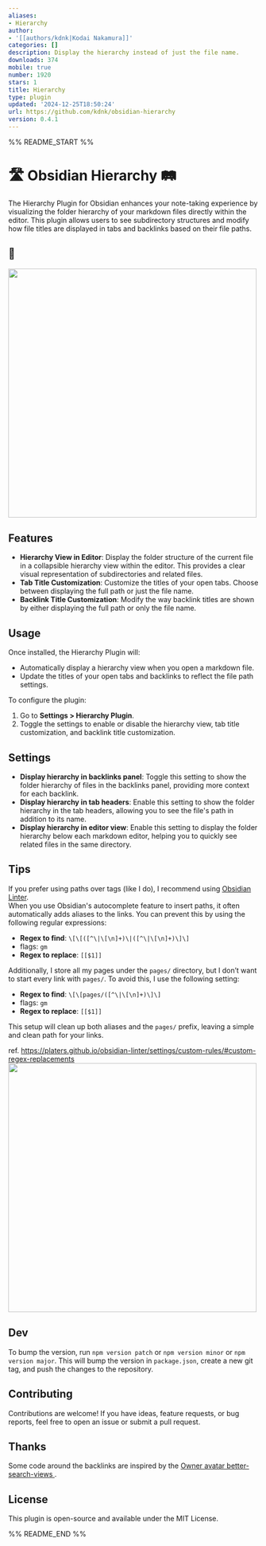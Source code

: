 ```yaml
---
aliases:
- Hierarchy
author:
- '[[authors/kdnk|Kodai Nakamura]]'
categories: []
description: Display the hierarchy instead of just the file name.
downloads: 374
mobile: true
number: 1920
stars: 1
title: Hierarchy
type: plugin
updated: '2024-12-25T18:50:24'
url: https://github.com/kdnk/obsidian-hierarchy
version: 0.4.1
---
```


%% README_START %%

# 🛣️ Obsidian Hierarchy 🛤️

The Hierarchy Plugin for Obsidian enhances your note-taking experience by visualizing the folder hierarchy of your markdown files directly within the editor. This plugin allows users to see subdirectory structures and modify how file titles are displayed in tabs and backlinks based on their file paths.

## 📸

<img src="https://github.com/user-attachments/assets/41a54812-f998-4dd0-b4df-e1a51e4bf49d" width="500px" />

## Features

-   **Hierarchy View in Editor**: Display the folder structure of the current file in a collapsible hierarchy view within the editor. This provides a clear visual representation of subdirectories and related files.
-   **Tab Title Customization**: Customize the titles of your open tabs. Choose between displaying the full path or just the file name.
-   **Backlink Title Customization**: Modify the way backlink titles are shown by either displaying the full path or only the file name.

## Usage

Once installed, the Hierarchy Plugin will:

-   Automatically display a hierarchy view when you open a markdown file.
-   Update the titles of your open tabs and backlinks to reflect the file path settings.

To configure the plugin:

1. Go to **Settings > Hierarchy Plugin**.
2. Toggle the settings to enable or disable the hierarchy view, tab title customization, and backlink title customization.

## Settings

-   **Display hierarchy in backlinks panel**: Toggle this setting to show the folder hierarchy of files in the backlinks panel, providing more context for each backlink.
-   **Display hierarchy in tab headers**: Enable this setting to show the folder hierarchy in the tab headers, allowing you to see the file's path in addition to its name.
-   **Display hierarchy in editor view**: Enable this setting to display the folder hierarchy below each markdown editor, helping you to quickly see related files in the same directory.

## Tips

If you prefer using paths over tags (like I do), I recommend using [Obsidian Linter](https://github.com/platers/obsidian-linter).  
When you use Obsidian's autocomplete feature to insert paths, it often automatically adds aliases to the links. You can prevent this by using the following regular expressions:

- **Regex to find**: `\[\[([^\|\[\n]+)\|([^\|\[\n]+)\]\]`
- flags: `gm`
- **Regex to replace**: `[[$1]]`

Additionally, I store all my pages under the `pages/` directory, but I don’t want to start every link with `pages/`. To avoid this, I use the following setting:

- **Regex to find**: `\[\[pages/([^\|\[\n]+)\]\]`
- flags: `gm`
- **Regex to replace**: `[[$1]]`

This setup will clean up both aliases and the `pages/` prefix, leaving a simple and clean path for your links.

ref. https://platers.github.io/obsidian-linter/settings/custom-rules/#custom-regex-replacements
<img width="500px" src="https://github.com/user-attachments/assets/7ee3f1e8-6f78-44b9-bf80-59c134778555" />

## Dev

To bump the version, run `npm version patch` or `npm version minor` or `npm version major`. This will bump the version in `package.json`, create a new git tag, and push the changes to the repository.

## Contributing

Contributions are welcome! If you have ideas, feature requests, or bug reports, feel free to open an issue or submit a pull request.

## Thanks

Some code around the backlinks are inspired by the [Owner avatar
better-search-views
](https://github.com/ivan-lednev/better-search-views).

## License

This plugin is open-source and available under the MIT License.


%% README_END %%